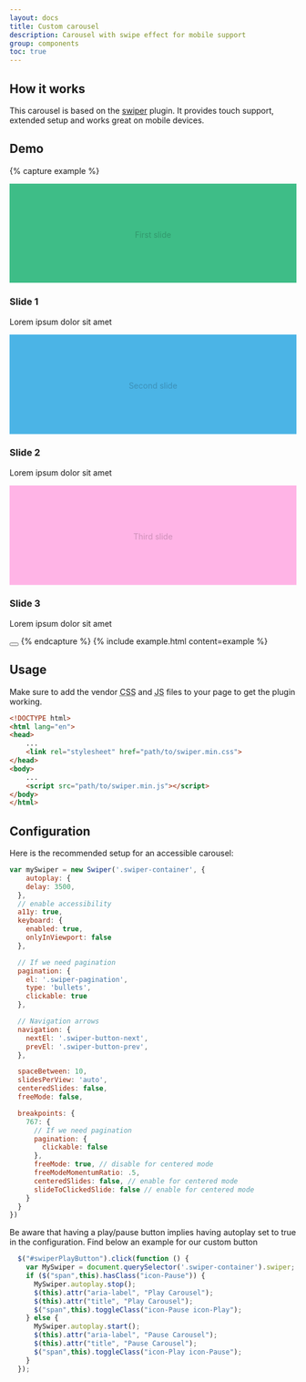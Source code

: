```yaml
---
layout: docs
title: Custom carousel
description: Carousel with swipe effect for mobile support
group: components
toc: true
---
```


## How it works

This carousel is based on the [swiper](http://idangero.us/swiper/) plugin. It provides touch support, extended setup and works great on mobile devices.

## Demo

{% capture example %}
<div class="swiper-container">
    <div class="swiper-wrapper">
        <div class="swiper-slide" id="slide1">
            <div class="card">
                <div class="card-img">
                    <svg class="bd-placeholder-img bd-placeholder-img-lg d-block w-100" width="1096" height="380" xmlns="http://www.w3.org/2000/svg" preserveAspectRatio="xMidYMid slice" focusable="false" role="img">
                      <rect width="100%" height="100%" fill="#3ebd87"/>
                      <text x="50%" y="50%" fill="#0003" dy=".3em" dominant-baseline="middle" text-anchor="middle" class="font-weight-bold">First slide</text>
                    </svg>
                </div>
                <div class="card-body">
                    <h3 class="card-title h5">Slide 1</h3>
                    <p>Lorem ipsum dolor sit amet</p>
                </div>
            </div>
        </div>
        <div class="swiper-slide" id="slide2">
            <div class="card">
                <div class="card-img">
                    <svg class="bd-placeholder-img bd-placeholder-img-lg d-block w-100" width="1096" height="380" xmlns="http://www.w3.org/2000/svg" preserveAspectRatio="xMidYMid slice" focusable="false" role="img">
                      <rect width="100%" height="100%" fill="#4bb4e6"/>
                      <text x="50%" y="50%" fill="#0003" dy=".3em" dominant-baseline="middle" text-anchor="middle" class="font-weight-bold">Second slide</text>
                    </svg>
                </div>
                <div class="card-body">
                    <h3 class="card-title h5">Slide 2</h3>
                    <p>Lorem ipsum dolor sit amet</p>
                </div>
            </div>
        </div>
        <div class="swiper-slide" id="slide3">
            <div class="card">
                <div class="card-img">
                    <svg class="bd-placeholder-img bd-placeholder-img-lg d-block w-100" width="1096" height="380" xmlns="http://www.w3.org/2000/svg" preserveAspectRatio="xMidYMid slice" focusable="false" role="img">
                      <rect width="100%" height="100%" fill="#ffb4e6"/>
                      <text x="50%" y="50%" fill="#0003" dy=".3em" dominant-baseline="middle" text-anchor="middle" class="font-weight-bold">Third slide</text>
                    </svg>
                </div>
                <div class="card-body">
                    <h3 class="card-title h5">Slide 3</h3>
                    <p>Lorem ipsum dolor sit amet</p>
                </div>
            </div>
        </div>
    </div>
    <div class="swiper-pagination"></div>
    <div class="swiper-button-prev" title="Previous"></div>
    <div class="swiper-button-next" title="Next"></div>
</div>
<button id="swiperPlayButton" type="button" class="btn btn-info btn-icon btn-xs mt-0" aria-label="Pause Carousel" title="Pause Carousel">
<span class="icon-Pause" aria-hidden="true"></span>
</button>
{% endcapture %}
{% include example.html content=example %}

## Usage

Make sure to add the vendor <abbr title="Cascading Stylesheet">CSS</abbr> and <abbr title="Javascript">JS</abbr> files to your page to get the plugin working.

```html
<!DOCTYPE html>
<html lang="en">
<head>
    ...
    <link rel="stylesheet" href="path/to/swiper.min.css">
</head>
<body>
    ...
    <script src="path/to/swiper.min.js"></script>
</body>
</html>
```

## Configuration

Here is the recommended setup for an accessible carousel:

```javascript
var mySwiper = new Swiper('.swiper-container', {
    autoplay: {
    delay: 3500,
  },
  // enable accessibility
  a11y: true,
  keyboard: {
    enabled: true,
    onlyInViewport: false
  },

  // If we need pagination
  pagination: {
    el: '.swiper-pagination',
    type: 'bullets',
    clickable: true
  },

  // Navigation arrows
  navigation: {
    nextEl: '.swiper-button-next',
    prevEl: '.swiper-button-prev',
  },

  spaceBetween: 10,
  slidesPerView: 'auto',
  centeredSlides: false,
  freeMode: false,

  breakpoints: {
    767: {
      // If we need pagination
      pagination: {
        clickable: false
      },
      freeMode: true, // disable for centered mode
      freeModeMomentumRatio: .5,
      centeredSlides: false, // enable for centered mode
      slideToClickedSlide: false // enable for centered mode
    }
  }
})
```
Be aware that having a play/pause button implies having autoplay set to true in the configuration.
Find below an example for our custom button

```javascript
  $("#swiperPlayButton").click(function () {
    var MySwiper = document.querySelector('.swiper-container').swiper;
    if ($("span",this).hasClass("icon-Pause")) {
      MySwiper.autoplay.stop();
      $(this).attr("aria-label", "Play Carousel");
      $(this).attr("title", "Play Carousel");
      $("span",this).toggleClass("icon-Pause icon-Play");
    } else {
      MySwiper.autoplay.start();
      $(this).attr("aria-label", "Pause Carousel");
      $(this).attr("title", "Pause Carousel");
      $("span",this).toggleClass("icon-Play icon-Pause");
    }
  });
```
